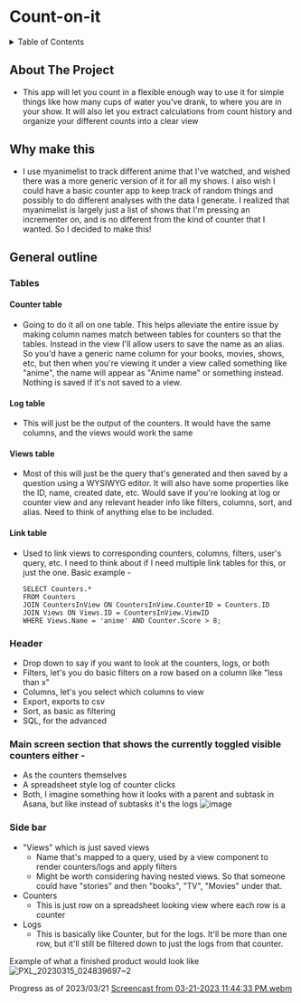 # Count-on-it


<details>
  <summary>Table of Contents</summary>
  <ol>
	<li><a href="#about-the-project">About the project</a></li>
	<li><a href="#why-make-this">Why make this</a></li>
	<li>
  	<a href="#general-outline">General outline</a>
  	<ul>
    	<li><a href="#tables">Tables</a></li>
      	<ul>
        	<li><a href="#counter-table">Counter table</a></li>
        	<li><a href="#log-table">Log table</a></li>
        	<li><a href="#views-table">Views table</a></li>
        	<li><a href="#link-table">Link table</a></li>
      	</ul>
    	<li><a href="#header">Header</a></li>
    	<li><a href="#main-screen-section-that-shows-the-currently-toggled-visible-counters-either--">Main screen section</a></li>
    	<li><a href="#side-bar">Side bar</a></li>
  	</ul>
	</li>
  </ol>
</details>


## About The Project


* This app will let you count in a flexible enough way to use it for simple things like how many cups of water you've drank, to where you are in your show. It will also let you extract calculations from count history and organize your different counts into a clear view


## Why make this


* I use myanimelist to track different anime that I've watched, and wished there was a more generic version of it for all my shows. I also wish I could have a basic counter app to keep track of random things and possibly to do different analyses with the data I generate. I realized that myanimelist is largely just a list of shows that I'm pressing an incrementer on, and is no different from the kind of counter that I wanted. So I decided to make this!


## General outline


### Tables


#### Counter table


* Going to do it all on one table. This helps alleviate the entire issue by making column names match between tables for counters so that the tables. Instead in the view I'll allow users to save the name as an alias. So you'd have a generic name column for your books, movies, shows, etc, but then when you're viewing it under a view called something like "anime", the name will appear as "Anime name" or something instead. Nothing is saved if it's not saved to a view.


#### Log table


* This will just be the output of the counters. It would have the same columns, and the views would work the same


#### Views table


* Most of this will just be the query that's generated and then saved by a question using a WYSIWYG editor. It will also have some properties like the ID, name, created date, etc. Would save if you're looking at log or counter view and any relevant header info like filters, columns, sort, and alias. Need to think of anything else to be included.


#### Link table


* Used to link views to corresponding counters, columns, filters, user's query, etc. I need to think about if I need multiple link tables for this, or just the one.
Basic example -
  ```
  SELECT Counters.*
  FROM Counters
  JOIN CountersInView ON CountersInView.CounterID = Counters.ID
  JOIN Views ON Views.ID = CountersInView.ViewID
  WHERE Views.Name = 'anime' AND Counter.Score > 8;
  ```


### Header


* Drop down to say if you want to look at the counters, logs, or both
* Filters, let's you do basic filters on a row based on a column like "less than x"
* Columns, let's you select which columns to view
* Export, exports to csv
* Sort, as basic as filtering
* SQL, for the advanced


### Main screen section that shows the currently toggled visible counters either -


* As the counters themselves
* A spreadsheet style log of counter clicks
* Both, I imagine something how it looks with a parent and subtask in Asana, but like instead of subtasks it's the logs
![image](https://user-images.githubusercontent.com/85081861/225187010-0aa0dfc1-dc90-4609-a3fb-28c6b721a67a.png)




### Side bar


* "Views" which is just saved views
  * Name that's mapped to a query, used by a view component to render counters/logs and apply filters
  * Might be worth considering having nested views. So that someone could have "stories" and then "books", "TV", "Movies" under that.
* Counters
  * This is just row on a spreadsheet looking view where each row is a counter
* Logs
  * This is basically like Counter, but for the logs. It'll be more than one row, but it'll still be filtered down to just the logs from that counter.


Example of what a finished product would look like
![PXL_20230315_024839697~2](https://user-images.githubusercontent.com/85081861/225192802-cbf39aaa-ea69-4124-bc2e-6e0ab10dc14c.jpg)


Progress as of 2023/03/21
[Screencast from 03-21-2023 11:44:33 PM.webm](https://user-images.githubusercontent.com/85081861/226804620-c9f253bb-05ae-4cef-bba2-2a83dba79ee0.webm)
